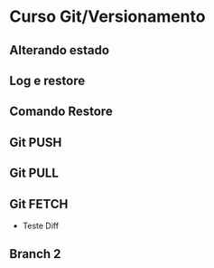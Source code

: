# Curso Git/Versionamento

## Alterando estado

## Log e restore

## Comando Restore

## Git PUSH

## Git PULL

## Git FETCH

* Teste Diff

## Branch 2